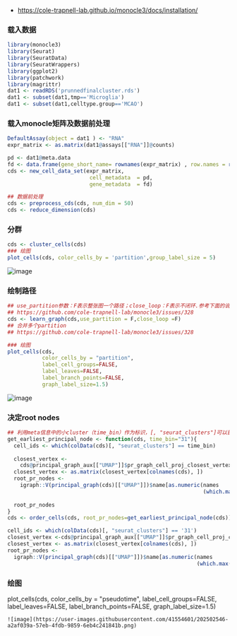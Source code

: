 - https://cole-trapnell-lab.github.io/monocle3/docs/installation/
### 载入数据
```r
library(monocle3)
library(Seurat)
library(SeuratData)
library(SeuratWrappers)
library(ggplot2)
library(patchwork)
library(magrittr)
dat1 <- readRDS('prunnedfinalcluster.rds')
dat1 <- subset(dat1,tmp=='Microglia')
dat1 <- subset(dat1,celltype.group=='MCAO')
```
### 载入monocle矩阵及数据前处理
```r
DefaultAssay(object = dat1 ) <- "RNA"
expr_matrix <- as.matrix(dat1@assays[["RNA"]]@counts)

pd <- dat1@meta.data
fd <- data.frame(gene_short_name= rownames(expr_matrix) , row.names = rownames(expr_matrix))
cds <- new_cell_data_set(expr_matrix, 
                          cell_metadata  = pd, 
                          gene_metadata  = fd)

## 数据前处理
cds <- preprocess_cds(cds, num_dim = 50)
cds <- reduce_dimension(cds)
```
### 分群
```r
cds <- cluster_cells(cds)
### 绘图
plot_cells(cds, color_cells_by = 'partition',group_label_size = 5)
```
![image](https://user-images.githubusercontent.com/41554601/202502404-4300d985-891e-43f6-8daa-50adcb630af6.png)


### 绘制路径
```r
## use_partition参数：F表示整张图一个路径；close_loop：F表示不闭环.参考下面的说明
## https://github.com/cole-trapnell-lab/monocle3/issues/328
cds <- learn_graph(cds,use_partition = F,close_loop =F)
## 合并多个partition
## https://github.com/cole-trapnell-lab/monocle3/issues/328

### 绘图
plot_cells(cds,
           color_cells_by = "partition",
           label_cell_groups=FALSE,
           label_leaves=FALSE,
           label_branch_points=FALSE,
           graph_label_size=1.5)
```
![image](https://user-images.githubusercontent.com/41554601/202502445-fc2fc2d3-ab7a-4214-b8b5-fa4af3999ba2.png)

### 决定root nodes
```r
## 利用meta信息中的小cluster（time_bin）作为标识，[, "seurat_clusters"]可以目标信息
get_earliest_principal_node <- function(cds, time_bin="31"){
  cell_ids <- which(colData(cds)[, "seurat_clusters"] == time_bin)
  
  closest_vertex <-
    cds@principal_graph_aux[["UMAP"]]$pr_graph_cell_proj_closest_vertex
  closest_vertex <- as.matrix(closest_vertex[colnames(cds), ])
  root_pr_nodes <-
    igraph::V(principal_graph(cds)[["UMAP"]])$name[as.numeric(names
                                                              (which.max(table(closest_vertex[cell_ids,]))))]
  
  root_pr_nodes
}
cds <- order_cells(cds, root_pr_nodes=get_earliest_principal_node(cds))

cell_ids <- which(colData(cds)[, "seurat_clusters"] == '31')
closest_vertex <-cds@principal_graph_aux[["UMAP"]]$pr_graph_cell_proj_closest_vertex
closest_vertex <- as.matrix(closest_vertex[colnames(cds), ])
root_pr_nodes <-
  igraph::V(principal_graph(cds)[["UMAP"]])$name[as.numeric(names
                                                            (which.max(table(closest_vertex[cell_ids,]))))]
```
### 绘图
plot_cells(cds,
           color_cells_by = "pseudotime",
           label_cell_groups=FALSE,
           label_leaves=FALSE,
           label_branch_points=FALSE,
           graph_label_size=1.5)
```
![image](https://user-images.githubusercontent.com/41554601/202502546-a2af039a-57eb-4fdb-9859-6eb4c241841b.png)
